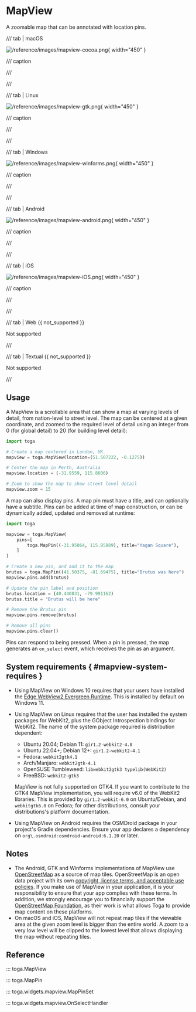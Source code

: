 # MapView

A zoomable map that can be annotated with location pins.

/// tab | macOS

![/reference/images/mapview-cocoa.png](/reference/images/mapview-cocoa.png){ width="450" }

/// caption

///

<!-- TODO: Update alt text -->

///

/// tab | Linux

![/reference/images/mapview-gtk.png](/reference/images/mapview-gtk.png){ width="450" }

/// caption

///

<!-- TODO: Update alt text -->

///

/// tab | Windows

![/reference/images/mapview-winforms.png](/reference/images/mapview-winforms.png){ width="450" }

/// caption

///

<!-- TODO: Update alt text -->

///

/// tab | Android

![/reference/images/mapview-android.png](/reference/images/mapview-android.png){ width="450" }

/// caption

///

<!-- TODO: Update alt text -->

///

/// tab | iOS

![/reference/images/mapview-iOS.png](/reference/images/mapview-iOS.png){ width="450" }

/// caption

///

<!-- TODO: Update alt text -->

///

/// tab | Web {{ not_supported }}

Not supported

///

/// tab | Textual {{ not_supported }}

Not supported

///

## Usage

A MapView is a scrollable area that can show a map at varying levels of
detail, from nation-level to street level. The map can be centered at a
given coordinate, and zoomed to the required level of detail using an
integer from 0 (for global detail) to 20 (for building level detail):

```python
import toga

# Create a map centered in London, UK.
mapview = toga.MapView(location=(51.507222, -0.1275))

# Center the map in Perth, Australia
mapview.location = (-31.9559, 115.8606)

# Zoom to show the map to show street level detail
mapview.zoom = 15
```

A map can also display pins. A map pin must have a title, and can
optionally have a subtitle. Pins can be added at time of map
construction, or can be dynamically added, updated and removed at
runtime:

```python
import toga

mapview = toga.MapView(
    pins=[
        toga.MapPin((-31.95064, 115.85889), title="Yagan Square"),
    ]
)

# Create a new pin, and add it to the map
brutus = toga.MapPin((41.50375, -81.69475), title="Brutus was here")
mapview.pins.add(brutus)

# Update the pin label and position
brutus.location = (40.440831, -79.991162)
brutus.title = "Brutus will be here"

# Remove the Brutus pin
mapview.pins.remove(brutus)

# Remove all pins
mapview.pins.clear()
```

Pins can respond to being pressed. When a pin is pressed, the map
generates an `on_select` event, which receives the pin as an argument.

## System requirements  { #mapview-system-requires }

- Using MapView on Windows 10 requires that your users have installed
  the [Edge WebView2 Evergreen
  Runtime](https://developer.microsoft.com/en-us/microsoft-edge/webview2/#download).
  This is installed by default on Windows 11.

- Using MapView on Linux requires that the user has installed the system
  packages for WebKit2, plus the GObject Introspection bindings for
  WebKit2. The name of the system package required is distribution
  dependent:

  - Ubuntu 20.04; Debian 11: `gir1.2-webkit2-4.0`
  - Ubuntu 22.04+; Debian 12+: `gir1.2-webkit2-4.1`
  - Fedora: `webkit2gtk4.1`
  - Arch/Manjaro: `webkit2gtk-4.1`
  - OpenSUSE Tumbleweed: `libwebkit2gtk3 typelib(WebKit2)`
  - FreeBSD: `webkit2-gtk3`

  MapView is not fully supported on GTK4. If you want to contribute to
  the GTK4 MapView implementation, you will require v6.0 of the WebKit2
  libraries. This is provided by `gir1.2-webkit-6.0` on Ubuntu/Debian,
  and `webkitgtk6.0` on Fedora; for other distributions, consult your
  distributions's platform documentation.

- Using MapView on Android requires the OSMDroid package in your
  project's Gradle dependencies. Ensure your app declares a dependency
  on `org\.osmdroid:osmdroid-android:6.1.20` or later.

## Notes

- The Android, GTK and Winforms implementations of MapView use
  [OpenStreetMap](https://www.openstreetmap.org/about) as a source of
  map tiles. OpenStreetMap is an open data project with its own
  [copyright, license terms, and acceptable use
  policies](https://www.openstreetmap.org/copyright). If you make use of
  MapView in your application, it is your responsibility to ensure that
  your app complies with these terms. In addition, we strongly encourage
  you to financially support the [OpenStreetMap
  Foundation](https://osmfoundation.org), as their work is what allows
  Toga to provide map content on these platforms.
- On macOS and iOS, MapView will not repeat map tiles if the viewable
  area at the given zoom level is bigger than the entire world. A zoom
  to a very low level will be clipped to the lowest level that allows
  displaying the map without repeating tiles.

## Reference

::: toga.MapView

::: toga.MapPin

::: toga.widgets.mapview.MapPinSet

::: toga.widgets.mapview.OnSelectHandler
